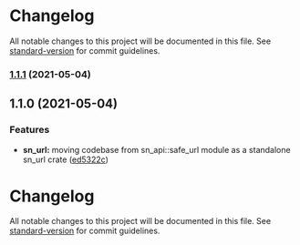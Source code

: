 # Changelog

All notable changes to this project will be documented in this file. See [standard-version](https://github.com/conventional-changelog/standard-version) for commit guidelines.

### [1.1.1](https://github.com/maidsafe/sn_url/compare/v1.1.0...v1.1.1) (2021-05-04)

## 1.1.0 (2021-05-04)


### Features

* **sn_url:** moving codebase from sn_api::safe_url module as a standalone sn_url crate ([ed5322c](https://github.com/maidsafe/sn_url/commit/ed5322c2eb978fa8306248586f319caa3abbb8c9))

# Changelog

All notable changes to this project will be documented in this file. See [standard-version](https://github.com/conventional-changelog/standard-version) for commit guidelines.
